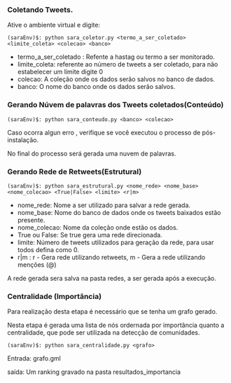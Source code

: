 ###  Coletando Tweets.

Ative o ambiente virtual e digite:

``` shell
(saraEnv)$: python sara_coletor.py <termo_a_ser_coletado> <limite_coleta> <colecao> <banco>
```

- termo_a_ser_coletado : Refente a hastag ou termo a ser monitorado.
- limite_coleta: referente ao número de tweets a ser coletado, para não estabelecer um limite digite 0
- colecao: A coleção onde os dados serão salvos no banco de dados.
- banco: O nome do banco onde os dados serão salvos.

### Gerando Núvem de palavras dos Tweets coletados(Conteúdo)

``` shell
(saraEnv)$: python sara_conteudo.py <banco> <colecao>
```

Caso ocorra algun erro , verifique se você executou o processo de pós-instalação.

No final do processo será gerada uma nuvem de palavras.

### Gerando Rede de Retweets(Estrutural)

``` shell
(saraEnv)$: python sara_estrutural.py <nome_rede> <nome_base> <nome_colecao> <True|False> <limite> <r|m>
```
- nome_rede: Nome a ser utilizado para salvar a rede gerada.
- nome_base: Nome do banco de dados onde os tweets baixados estão presente.
- nome_colecao: Nome da coleção onde estão os dados.
- True ou False: Se true gera uma rede direcionada.
- limite: Número de tweets utilizados para geração da rede, para usar todos defina como 0. 
- r|m : r - Gera rede utilizando retweets, m - Gera a rede utilizando menções (@)

A rede gerada sera salva na pasta redes, a ser gerada após a execução.
### Centralidade (Importância)

Para realização desta etapa é necessário que se tenha um grafo gerado.

Nesta etapa é gerada uma lista de nós ordernada por importância quanto a centralidade, que pode ser utilizada na detecção de comunidades.

``` shell
(saraEnv)$: python sara_centralidade.py <grafo>
```

Entrada: grafo.gml

saída: Um ranking gravado na pasta resultados_importancia
